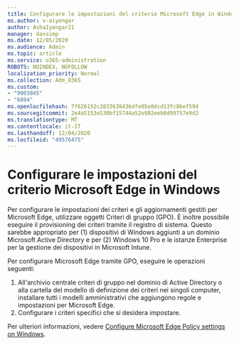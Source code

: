 ```yaml
---
title: Configurare le impostazioni del criterio Microsoft Edge in Windows
ms.author: v-aiyengar
author: AshaIyengar21
manager: dansimp
ms.date: 12/05/2020
ms.audience: Admin
ms.topic: article
ms.service: o365-administration
ROBOTS: NOINDEX, NOFOLLOW
localization_priority: Normal
ms.collection: Adm_O365
ms.custom:
- "9003845"
- "6894"
ms.openlocfilehash: 7f626152c3833638436dfe05e8dcd13fc86ef594
ms.sourcegitcommit: 2e4a5153e530bf15744a52e982eeb0d99757e9d2
ms.translationtype: MT
ms.contentlocale: it-IT
ms.lasthandoff: 12/04/2020
ms.locfileid: "49576475"
---
```

# <a name="configure-microsoft-edge-policy-settings-on-windows"></a>Configurare le impostazioni del criterio Microsoft Edge in Windows

Per configurare le impostazioni dei criteri e gli aggiornamenti gestiti per Microsoft Edge, utilizzare oggetti Criteri di gruppo (GPO). È inoltre possibile eseguire il provisioning dei criteri tramite il registro di sistema. Questo sarebbe appropriato per (1) dispositivi di Windows aggiunti a un dominio Microsoft Active Directory e per (2) Windows 10 Pro e le istanze Enterprise per la gestione dei dispositivi in Microsoft Intune.

Per configurare Microsoft Edge tramite GPO, eseguire le operazioni seguenti:

1. All'archivio centrale criteri di gruppo nel dominio di Active Directory o alla cartella del modello di definizione dei criteri nei singoli computer, installare tutti i modelli amministrativi che aggiungono regole e impostazioni per Microsoft Edge.
2. Configurare i criteri specifici che si desidera impostare.

Per ulteriori informazioni, vedere [Configure Microsoft Edge Policy settings on Windows](https://go.microsoft.com/fwlink/?linkid=2135024).
